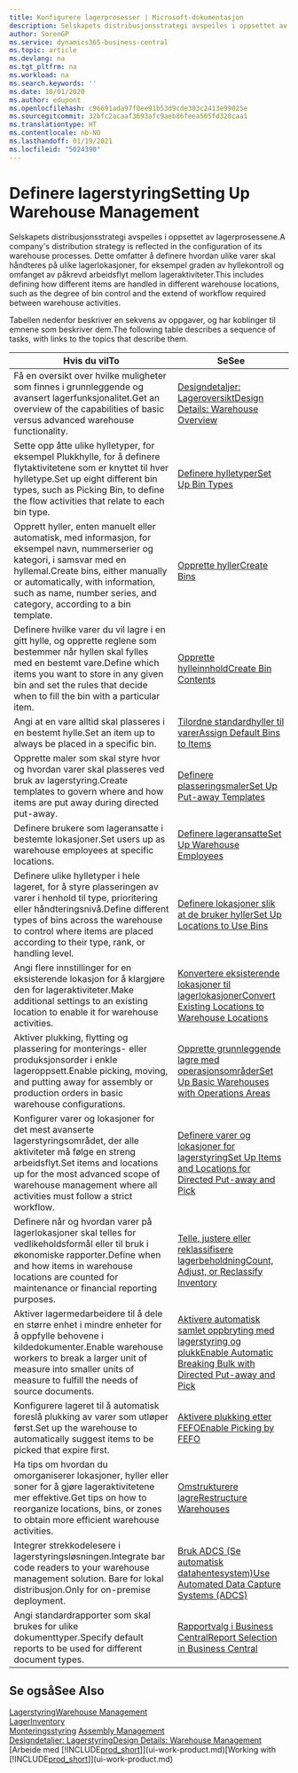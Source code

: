 ```yaml
---
title: Konfigurere lagerprosesser | Microsoft-dokumentasjon
description: Selskapets distribusjonsstrategi avspeiles i oppsettet av lagerprosessene. Dette omfatter å definere hvordan ulike varer skal håndteres på ulike lagerlokasjoner, for eksempel graden av hyllekontroll og omfanget av påkrevd arbeidsflyt mellom lageraktiviteter.
author: SorenGP
ms.service: dynamics365-business-central
ms.topic: article
ms.devlang: na
ms.tgt_pltfrm: na
ms.workload: na
ms.search.keywords: ''
ms.date: 10/01/2020
ms.author: edupont
ms.openlocfilehash: c96691ada97f0ee91b53d9cde303c2413e99025e
ms.sourcegitcommit: 32bfc2acaaf3693afc9aeb86feea505fd328caa1
ms.translationtype: HT
ms.contentlocale: nb-NO
ms.lasthandoff: 01/19/2021
ms.locfileid: "5024390"
---
```

# <a name="setting-up-warehouse-management"></a><span data-ttu-id="c1506-104">Definere lagerstyring</span><span class="sxs-lookup"><span data-stu-id="c1506-104">Setting Up Warehouse Management</span></span>
<span data-ttu-id="c1506-105">Selskapets distribusjonsstrategi avspeiles i oppsettet av lagerprosessene.</span><span class="sxs-lookup"><span data-stu-id="c1506-105">A company's distribution strategy is reflected in the configuration of its warehouse processes.</span></span> <span data-ttu-id="c1506-106">Dette omfatter å definere hvordan ulike varer skal håndteres på ulike lagerlokasjoner, for eksempel graden av hyllekontroll og omfanget av påkrevd arbeidsflyt mellom lageraktiviteter.</span><span class="sxs-lookup"><span data-stu-id="c1506-106">This includes defining how different items are handled in different warehouse locations, such as the degree of bin control and the extend of workflow required between warehouse activities.</span></span>  

 <span data-ttu-id="c1506-107">Tabellen nedenfor beskriver en sekvens av oppgaver, og har koblinger til emnene som beskriver dem.</span><span class="sxs-lookup"><span data-stu-id="c1506-107">The following table describes a sequence of tasks, with links to the topics that describe them.</span></span>   

|<span data-ttu-id="c1506-108">**Hvis du vil**</span><span class="sxs-lookup"><span data-stu-id="c1506-108">**To**</span></span>|<span data-ttu-id="c1506-109">**Se**</span><span class="sxs-lookup"><span data-stu-id="c1506-109">**See**</span></span>|  
|------------|-------------|  
|<span data-ttu-id="c1506-110">Få en oversikt over hvilke muligheter som finnes i grunnleggende og avansert lagerfunksjonalitet.</span><span class="sxs-lookup"><span data-stu-id="c1506-110">Get an overview of the capabilities of basic versus advanced warehouse functionality.</span></span>|[<span data-ttu-id="c1506-111">Designdetaljer: Lageroversikt</span><span class="sxs-lookup"><span data-stu-id="c1506-111">Design Details: Warehouse Overview</span></span>](design-details-warehouse-overview.md)|  
|<span data-ttu-id="c1506-112">Sette opp åtte ulike hylletyper, for eksempel Plukkhylle, for å definere flytaktivitetene som er knyttet til hver hylletype.</span><span class="sxs-lookup"><span data-stu-id="c1506-112">Set up eight different bin types, such as Picking Bin, to define the flow activities that relate to each bin type.</span></span>|[<span data-ttu-id="c1506-113">Definere hylletyper</span><span class="sxs-lookup"><span data-stu-id="c1506-113">Set Up Bin Types</span></span>](warehouse-how-to-set-up-bin-types.md)|  
|<span data-ttu-id="c1506-114">Opprett hyller, enten manuelt eller automatisk, med informasjon, for eksempel navn, nummerserier og kategori, i samsvar med en hyllemal.</span><span class="sxs-lookup"><span data-stu-id="c1506-114">Create bins, either manually or automatically, with information, such as name, number series, and category, according to a bin template.</span></span>|[<span data-ttu-id="c1506-115">Opprette hyller</span><span class="sxs-lookup"><span data-stu-id="c1506-115">Create Bins</span></span>](warehouse-how-to-create-individual-bins.md)|  
|<span data-ttu-id="c1506-116">Definere hvilke varer du vil lagre i en gitt hylle, og opprette reglene som bestemmer når hyllen skal fylles med en bestemt vare.</span><span class="sxs-lookup"><span data-stu-id="c1506-116">Define which items you want to store in any given bin and set the rules that decide when to fill the bin with a particular item.</span></span>|[<span data-ttu-id="c1506-117">Opprette hylleinnhold</span><span class="sxs-lookup"><span data-stu-id="c1506-117">Create Bin Contents</span></span>](warehouse-how-to-set-up-bin-contents.md)|  
|<span data-ttu-id="c1506-118">Angi at en vare alltid skal plasseres i en bestemt hylle.</span><span class="sxs-lookup"><span data-stu-id="c1506-118">Set an item up to always be placed in a specific bin.</span></span>|[<span data-ttu-id="c1506-119">Tilordne standardhyller til varer</span><span class="sxs-lookup"><span data-stu-id="c1506-119">Assign Default Bins to Items</span></span>](warehouse-how-to-assign-default-bins-to-items.md)|
|<span data-ttu-id="c1506-120">Opprette maler som skal styre hvor og hvordan varer skal plasseres ved bruk av lagerstyring.</span><span class="sxs-lookup"><span data-stu-id="c1506-120">Create templates to govern where and how items are put away during directed put-away.</span></span>|[<span data-ttu-id="c1506-121">Definere plasseringsmaler</span><span class="sxs-lookup"><span data-stu-id="c1506-121">Set Up Put-away Templates</span></span>](warehouse-how-to-set-up-put-away-templates.md)|
|<span data-ttu-id="c1506-122">Definere brukere som lageransatte i bestemte lokasjoner.</span><span class="sxs-lookup"><span data-stu-id="c1506-122">Set users up as warehouse employees at specific locations.</span></span>|[<span data-ttu-id="c1506-123">Definere lageransatte</span><span class="sxs-lookup"><span data-stu-id="c1506-123">Set Up Warehouse Employees</span></span>](warehouse-how-to-set-up-warehouse-employees.md)|
|<span data-ttu-id="c1506-124">Definere ulike hylletyper i hele lageret, for å styre plasseringen av varer i henhold til type, prioritering eller håndteringsnivå.</span><span class="sxs-lookup"><span data-stu-id="c1506-124">Define different types of bins across the warehouse to control where items are placed according to their type, rank, or handling level.</span></span>|[<span data-ttu-id="c1506-125">Definere lokasjoner slik at de bruker hyller</span><span class="sxs-lookup"><span data-stu-id="c1506-125">Set Up Locations to Use Bins</span></span>](warehouse-how-to-set-up-locations-to-use-bins.md)|
|<span data-ttu-id="c1506-126">Angi flere innstillinger for en eksisterende lokasjon for å klargjøre den for lageraktiviteter.</span><span class="sxs-lookup"><span data-stu-id="c1506-126">Make additional settings to an existing location to enable it for warehouse activities.</span></span>|[<span data-ttu-id="c1506-127">Konvertere eksisterende lokasjoner til lagerlokasjoner</span><span class="sxs-lookup"><span data-stu-id="c1506-127">Convert Existing Locations to Warehouse Locations</span></span>](warehouse-how-to-convert-existing-locations-to-warehouse-locations.md)|
|<span data-ttu-id="c1506-128">Aktiver plukking, flytting og plassering for monterings- eller produksjonsorder i enkle lageroppsett.</span><span class="sxs-lookup"><span data-stu-id="c1506-128">Enable picking, moving, and putting away for assembly or production orders in basic warehouse configurations.</span></span>|[<span data-ttu-id="c1506-129">Opprette grunnleggende lagre med operasjonsområder</span><span class="sxs-lookup"><span data-stu-id="c1506-129">Set Up Basic Warehouses with Operations Areas</span></span>](warehouse-how-to-set-up-basic-warehouses-with-operations-areas.md)|  
|<span data-ttu-id="c1506-130">Konfigurer varer og lokasjoner for det mest avanserte lagerstyringsområdet, der alle aktiviteter må følge en streng arbeidsflyt.</span><span class="sxs-lookup"><span data-stu-id="c1506-130">Set items and locations up for the most advanced scope of warehouse management where all activities must follow a strict workflow.</span></span>|[<span data-ttu-id="c1506-131">Definere varer og lokasjoner for lagerstyring</span><span class="sxs-lookup"><span data-stu-id="c1506-131">Set Up Items and Locations for Directed Put-away and Pick</span></span>](warehouse-how-to-set-up-items-for-directed-put-away-and-pick.md)|  
|<span data-ttu-id="c1506-132">Definere når og hvordan varer på lagerlokasjoner skal telles for vedlikeholdsformål eller til bruk i økonomiske rapporter.</span><span class="sxs-lookup"><span data-stu-id="c1506-132">Define when and how items in warehouse locations are counted for maintenance or financial reporting purposes.</span></span>|[<span data-ttu-id="c1506-133">Telle, justere eller reklassifisere lagerbeholdning</span><span class="sxs-lookup"><span data-stu-id="c1506-133">Count, Adjust, or Reclassify Inventory</span></span>](inventory-how-count-adjust-reclassify.md)|
|<span data-ttu-id="c1506-134">Aktiver lagermedarbeidere til å dele en større enhet i mindre enheter for å oppfylle behovene i kildedokumenter.</span><span class="sxs-lookup"><span data-stu-id="c1506-134">Enable warehouse workers to break a larger unit of measure into smaller units of measure to fulfill the needs of source documents.</span></span>|[<span data-ttu-id="c1506-135">Aktivere automatisk samlet oppbryting med lagerstyring og plukk</span><span class="sxs-lookup"><span data-stu-id="c1506-135">Enable Automatic Breaking Bulk with Directed Put-away and Pick</span></span>](warehouse-enable-automatic-breaking-bulk-with-directed-put-away-and-pick.md)|  
|<span data-ttu-id="c1506-136">Konfigurere lageret til å automatisk foreslå plukking av varer som utløper først.</span><span class="sxs-lookup"><span data-stu-id="c1506-136">Set up the warehouse to automatically suggest items to be picked that expire first.</span></span>|[<span data-ttu-id="c1506-137">Aktivere plukking etter FEFO</span><span class="sxs-lookup"><span data-stu-id="c1506-137">Enable Picking by FEFO</span></span>](warehouse-picking-by-fefo.md)|
|<span data-ttu-id="c1506-138">Ha tips om hvordan du omorganiserer lokasjoner, hyller eller soner for å gjøre lageraktivitetene mer effektive.</span><span class="sxs-lookup"><span data-stu-id="c1506-138">Get tips on how to reorganize locations, bins, or zones to obtain more efficient warehouse activities.</span></span>|[<span data-ttu-id="c1506-139">Omstrukturere lagre</span><span class="sxs-lookup"><span data-stu-id="c1506-139">Restructure Warehouses</span></span>](warehouse-how-to-restructure-warehouses.md)|
|<span data-ttu-id="c1506-140">Integrer strekkodelesere i lagerstyringsløsningen.</span><span class="sxs-lookup"><span data-stu-id="c1506-140">Integrate bar code readers to your warehouse management solution.</span></span> <span data-ttu-id="c1506-141">Bare for lokal distribusjon.</span><span class="sxs-lookup"><span data-stu-id="c1506-141">Only for on-premise deployment.</span></span>|[<span data-ttu-id="c1506-142">Bruk ADCS (Se automatisk datahentesystem)</span><span class="sxs-lookup"><span data-stu-id="c1506-142">Use Automated Data Capture Systems (ADCS)</span></span>](warehouse-use-automated-data-capture-systems-adcs.md)|
|<span data-ttu-id="c1506-143">Angi standardrapporter som skal brukes for ulike dokumenttyper.</span><span class="sxs-lookup"><span data-stu-id="c1506-143">Specify default reports to be used for different document types.</span></span>|[<span data-ttu-id="c1506-144">Rapportvalg i Business Central</span><span class="sxs-lookup"><span data-stu-id="c1506-144">Report Selection in Business Central</span></span>](across-report-selections.md)|

## <a name="see-also"></a><span data-ttu-id="c1506-145">Se også</span><span class="sxs-lookup"><span data-stu-id="c1506-145">See Also</span></span>  
[<span data-ttu-id="c1506-146">Lagerstyring</span><span class="sxs-lookup"><span data-stu-id="c1506-146">Warehouse Management</span></span>](warehouse-manage-warehouse.md)  
[<span data-ttu-id="c1506-147">Lager</span><span class="sxs-lookup"><span data-stu-id="c1506-147">Inventory</span></span>](inventory-manage-inventory.md)  
<span data-ttu-id="c1506-148">[Monteringsstyring](assembly-assemble-items.md)  </span><span class="sxs-lookup"><span data-stu-id="c1506-148">[Assembly Management](assembly-assemble-items.md)  </span></span>  
[<span data-ttu-id="c1506-149">Designdetaljer: Lagerstyring</span><span class="sxs-lookup"><span data-stu-id="c1506-149">Design Details: Warehouse Management</span></span>](design-details-warehouse-management.md)  
<span data-ttu-id="c1506-150">[Arbeide med [!INCLUDE[prod_short](includes/prod_short.md)]](ui-work-product.md)</span><span class="sxs-lookup"><span data-stu-id="c1506-150">[Working with [!INCLUDE[prod_short](includes/prod_short.md)]](ui-work-product.md)</span></span>
